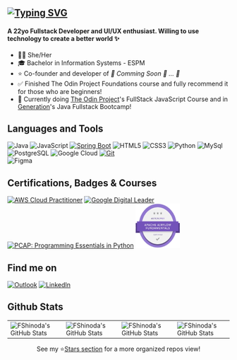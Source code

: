 [![Typing SVG](https://readme-typing-svg.herokuapp.com?font=Fira+Code&weight=700&size=28&duration=2500&pause=5000&color=FF5B50&random=false&width=750&height=44&lines=Greetings!+I'm+Fernanda+Shinoda+%F0%9F%91%8B)](https://git.io/typing-svg)
----
#### A 22yo Fullstack Developer and UI/UX enthusiast. Willing to use technology to create a better world :sparkles:

- :raising_hand_woman: She/Her <br>
- :mortar_board: Bachelor in Information Systems - ESPM <br>
- :star: Co-founder and developer of <i>:construction: Comming Soon :eyes: ... :construction:</i>
- :white_check_mark: Finished The Odin Project Foundations course and fully recommend it for those who are beginners!
- :dart: Currently doing [The Odin Project](https://www.theodinproject.com/)'s FullStack JavaScript Course and in [Generation](https://www.generation.org/)'s Java Fullstack Bootcamp!

## Languages and Tools
<!--
![FShinoda's Top Langs](https://github-readme-stats.vercel.app/api/top-langs/?username=FShinoda&layout=compact&title_color=ff1324&text_color=eeeeee&bg_color=111111&border_color=222222&include_all_commits=true&border_radius=0) 
-->

![Java](https://img.shields.io/badge/Java-%23ED8B00.svg?style=flat-square&logo=openjdk&logoColor=white)
![JavaScript](https://img.shields.io/badge/JavaScript-d4bd02?style=flat-square&logo=javascript&logoColor=white)
[![Spring Boot](https://img.shields.io/badge/Spring%20Boot-6DB33F?style=flat-square&logo=springboot&logoColor=fff)](#)
![HTML5](https://img.shields.io/badge/Html5-%23E34F26.svg?style=flat-square&logo=html5&logoColor=white)
![CSS3](https://img.shields.io/badge/Css3-%231572B6.svg?style=flat-square&logo=css3&logoColor=white)
![Python](https://img.shields.io/badge/Python-14354C?style=flat-square&logo=python&logoColor=white)
![MySql](https://img.shields.io/badge/MySQL-0D9996?style=flat-square&logo=mysql&logoColor=white)
![PostgreSQL](https://img.shields.io/badge/Postgres-%23316192.svg?style=flat-square&logo=postgresql&logoColor=white)
![Google Cloud](https://img.shields.io/badge/Google%20Cloud-%234285F4.svg?style=flat-square&logo=google-cloud&logoColor=white)
[![Git](https://img.shields.io/badge/Git-F05032?style=flat-square&logo=git&logoColor=fff)](#)
<br>
![Figma](https://img.shields.io/badge/Figma-F24E1E?style=flat-square&logo=figma&logoColor=white)

## Certifications, Badges & Courses

<a href="https://drive.google.com/file/d/16CwADvhwJUimWmLz5FfkDro9DToTAGE5/view" target="_blank" rel="noopener noreferrer"><img alt="AWS Cloud Practitioner" src="https://res.cloudinary.com/hy4kyit2a/f_auto,fl_lossy,q_70/learn/modules/aws-cloud-practitioner-certification-prep/learn-about-the-aws-certified-cloud-practitioner-exam/images/8ef555de1a79ee04d46f669f807e8626_8-e-63168-f-d-72-f-4272-8994-6779-eec-75-ce-9.png" width=100px height=100px /><a>
<a href="https://www.credential.net/26bf5f4f-6af3-49c9-94ef-357bb4b0acb2" target="_blank" rel="noopener noreferrer"><img alt="Google Digital Leader" src="https://templates.images.credential.net/16601179376516142147983414073734.png" width=100px height=100px /></a>
<a href="https://drive.google.com/file/d/1EsGf2IAg6XLFzw2LsK5eap6CIz6jLQFN/view" target="_blank" rel="noopener noreferrer"><img alt="PCAP: Programming Essentials in Python" src="https://home.pearsonvue.com/getattachment/Clients/Python-Institute/pcap-31-xx.png.aspx?lang=en-US&width=200&height=200" width=100px height=100px /></a>
<a href="https://www.credly.com/badges/a487277c-1b9a-4a0d-8166-d1e9247c92cf/linked_in_profile" target="_blank" rel="noopener noreferrer"><img alt="Astronomer Certification for Apache Airflow Fundamentals" src="./src/airflow-fundamentals-badge.png" width=100px height=100px /></a>

## Find me on
<a href="mailto:fernanda.shinoda@hotmail.com?subject=Message" target="_blank" rel="noopener noreferrer"><img alt="Outlook" src="https://img.shields.io/badge/Microsoft_Outlook-0078D4?style=flat-square&logo=microsoft-outlook&logoColor=white"/></a>
<a href="https://www.linkedin.com/in/fernanda-shinoda/" target="_blank" rel="noopener noreferrer"><img alt="LinkedIn" src="https://img.shields.io/badge/LinkedIn-0A66C2?style=flat-square&logo=linkedin&logoColor=fff"/></a>

## Github Stats
<table align="center" width="100%" height="100%" >
    <tr>
        <td><img style="border: none;" src="https://github-profile-summary-cards.vercel.app/api/cards/stats?username=FShinoda&theme=codeSTACKr" alt="FShinoda's GitHub Stats"/></td>
        <td><img style="border: none;" src="https://github-profile-summary-cards.vercel.app/api/cards/productive-time?username=FShinoda&theme=codeSTACKr&utcOffset=-3" alt="FShinoda's GitHub Stats"/>
        <td><img style="border: none;" src="https://github-profile-summary-cards.vercel.app/api/cards/repos-per-language?username=FShinoda&theme=codeSTACKr" alt="FShinoda's GitHub Stats"/></td>
        <td><img style="border: none;" src="https://github-profile-summary-cards.vercel.app/api/cards/most-commit-language?username=FShinoda&theme=codeSTACKr" alt="FShinoda's GitHub Stats"/></td>
    </tr>
</table>
<!--
<table align="center" width="100%" height="100%" >
    <tr>
        <td><img style="border: none;" src="https://github-profile-summary-cards.vercel.app/api/cards/stats?username=FShinoda&theme=kacho_ga" alt="FShinoda's GitHub Stats"/></td>
        <td><img style="border: none;" src="https://github-profile-summary-cards.vercel.app/api/cards/productive-time?username=FShinoda&theme=kacho_ga&utcOffset=10" alt="FShinoda's GitHub Stats"/>
        <td><img style="border: none;" src="https://github-profile-summary-cards.vercel.app/api/cards/repos-per-language?username=FShinoda&theme=kacho_ga" alt="FShinoda's GitHub Stats"/></td>
        <td><img style="border: none;" src="https://github-profile-summary-cards.vercel.app/api/cards/most-commit-language?username=FShinoda&theme=kacho_ga" alt="FShinoda's GitHub Stats"/></td>
    </tr>
</table>
-->
<div align="center">
  See my ⭐<a href="https://github.com/FShinoda?tab=stars">Stars section</a> for a more organized repos view!
</div>
